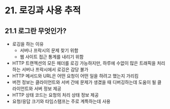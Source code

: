 # 21. 로깅과 사용 추적

## 21.1 로그란 무엇인가?

- 로깅을 하는 이유
  - 서버나 프락시의 문제 찾기 위함
  - 웹 사이트 접근 통계를 내리기 위함
- HTTP 트랜젝션의 모든 헤더를 로깅 가능하지만, 하루에 수없이 많은 트래픽을 처리하는 서버나 프락시에서 로깅은 감당 불가
- HTTP 메서드와 URL은 어떤 요청이 어떤 일을 하려고 했는지 가리킴
- 버전 정보는 클라이언트와 서버 간에 문제가 생겼을 때 디버깅하는데 도움이 될 클라이언트와 서버 정보 제공
- HTTP 상태 코드는 요청의 처리 상태 정보 제공
- 요청/응답 크기와 타임스탬프는 주로 계특하는데 사용